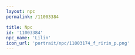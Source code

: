 ```yaml
---
layout: npc
permalink: /11003384

title: Npc
id: '11003384'
npc_name: 'Lilin'
icon_url: 'portrait/npc/11003174_f_ririn_p.png'
---
```

